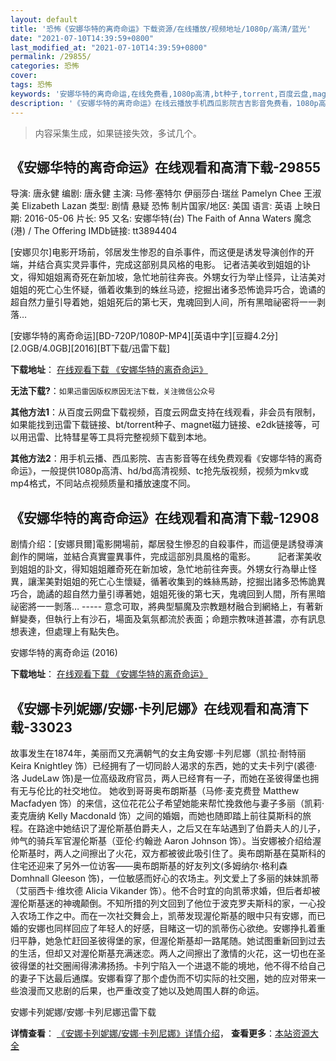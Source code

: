 ```yaml
---
layout: default
title: '恐怖《安娜华特的离奇命运》下载资源/在线播放/视频地址/1080p/高清/蓝光'
date: "2021-07-10T14:39:59+0800"
last_modified_at: "2021-07-10T14:39:59+0800"
permalink: /29855/
categories: 恐怖
cover:
tags: 恐怖
keywords: '安娜华特的离奇命运,在线免费看,1080p高清,bt种子,torrent,百度云盘,magnet,磁力链,迅雷下载资源'
description: '《安娜华特的离奇命运》在线云播放手机西瓜影院吉吉影音免费看，1080p高清bd/hd未删减完整版和tc抢先枪版，mkv/mp4格式，附带bt/torrent种子、magnet/磁力链、百度云盘、网盘资源迅雷下载链接'
---
```


>内容采集生成，如果链接失效，多试几个。


## 《安娜华特的离奇命运》在线观看和高清下载-29855

导演: 唐永健 编剧: 唐永健 主演: 马修·塞特尔 伊丽莎白·瑞丝 Pamelyn Chee 王淑美 Elizabeth Lazan 类型: 剧情 悬疑 恐怖 制片国家/地区: 美国 语言: 英语 上映日期: 2016-05-06 片长: 95 又名: 安娜华特(台) The Faith of Anna Waters 魔念(港) / The Offering IMDb链接: tt3894404

[安娜贝尔]电影开场前，邻居发生惨忍的自杀事件，而这便是诱发导演创作的开端，并结合真实灵异事件，完成这部别具风格的电影。 记者洁美收到姐姐的讣文，得知姐姐离奇死在新加坡，急忙地前往奔丧。外甥女行为举止怪异，让洁美对姐姐的死亡心生怀疑，循着收集到的蛛丝马迹，挖掘出诸多恐怖诡异巧合，诡谲的超自然力量引导着她，姐姐死后的第七天，鬼魂回到人间，所有黑暗祕密将一一剥落…


[安娜华特的离奇命运][BD-720P/1080P-MP4][英语中字][豆瓣4.2分][2.0GB/4.0GB][2016][BT下载/迅雷下载]

**下载地址**： [在线观看下载 《安娜华特的离奇命运》](https://www.btdx8.com/torrent/the_offering_2016.html) 


**无法下载?**：`如果迅雷因版权原因无法下载，关注微信公众号 `

**其他方法1**：从百度云网盘下载视频，百度云网盘支持在线观看，非会员有限制，如果能找到迅雷下载链接、bt/torrent种子、magnet磁力链接、e2dk链接等，可以用迅雷、比特彗星等工具将完整视频下载到本地。

**其他方法2**：用手机云播、西瓜影院、吉吉影音等在线免费观看《安娜华特的离奇命运》，一般提供1080p高清、hd/bd高清视频、tc抢先版视频，视频为mkv或mp4格式，不同站点视频质量和播放速度不同。


## 《安娜华特的离奇命运》在线观看和高清下载-12908

剧情介绍：[安娜貝爾]電影開場前，鄰居發生慘忍的自殺事件，而這便是誘發導演創作的開端，並結合真實靈異事件，完成這部別具風格的電影。  　　記者潔美收到姐姐的訃文，得知姐姐離奇死在新加坡，急忙地前往奔喪。外甥女行為舉止怪異，讓潔美對姐姐的死亡心生懷疑，循著收集到的蛛絲馬跡，挖掘出諸多恐怖詭異巧合，詭譎的超自然力量引導著她，姐姐死後的第七天，鬼魂回到人間，所有黑暗祕密將一一剝落… ----- 意念可取，將典型驅魔及宗教題材融合到網絡上，有著新鮮變奏，但執行上有沙石，場面及氣氛都流於表面；命題宗教味道甚濃，亦有訊息想表達，但處理上有點失色。


安娜华特的离奇命运 (2016)

**下载地址**： [在线观看下载 《安娜华特的离奇命运》](https://www.btbtdy.me/btdy/dy4739.html) 


## 《安娜卡列妮娜/安娜·卡列尼娜》在线观看和高清下载-33023

故事发生在1874年，美丽而又充满朝气的女主角安娜·卡列尼娜（凯拉&middot;耐特丽 Keira Knightley 饰）已经拥有了一切同龄人渴求的东西，她的丈夫卡列宁(裘德·洛 JudeLaw 饰)是一位高级政府官员，两人已经育有一子，而她在圣彼得堡也拥有无与伦比的社交地位。 她收到哥哥奥布朗斯基（马修&middot;麦克费登 Matthew Macfadyen 饰）的来信，这位花花公子希望她能来帮忙挽救他与妻子多丽（凯莉·麦克唐纳 Kelly Macdonald 饰）之间的婚姻，而她也随即踏上前往莫斯科的旅程。在路途中她结识了渥伦斯基伯爵夫人，之后</span>又在车站遇到了伯爵夫人的儿子，帅气的骑兵军官渥伦斯基（亚伦&middot;约翰逊 Aaron Johnson 饰）。当安娜被介绍给渥伦斯基时，两人之间擦出了火花，双方都被彼此吸引住了。</span>奥布朗斯基在莫斯科的住宅还迎来了另外一位访客&mdash;—奥布朗斯基的好友列文(多姆纳尔·格利森 Domhnall Gleeson 饰)，一位敏感而好心的农场主。列文爱上了多丽的妹妹</span>凯蒂（艾丽西卡&middot;维坎德 Alicia Vikander 饰）。他不合时宜的向凯蒂求婚，但后者却被渥伦斯基迷的神魂颠倒。不知所措的列文回到了他位于波克罗夫斯科的家，一心投入农场</span>工作之中。而在一次社交舞会上，凯蒂发现渥伦斯基的眼中只有安娜，而已婚的安娜也同样回应了年轻人的好感，目睹这一切的凯蒂伤心欲绝。</span>安娜挣扎着重归平静，她急忙赶回圣彼得堡的家，但渥伦斯基却一路尾随。她试图重新回到过去的生活，但却又对渥伦斯基充满迷恋。两人之间擦出了激情的火花，这一切也在圣彼得堡的社交圈闹得沸沸扬扬。卡列宁陷入一个进退不能的境地，他不得不给自己的妻子下达最后通牒。安娜看穿了那个虚伪而不切实际的社交圈，她的应对带来一些浪漫而</span>又悲剧的后果，也严重改变了她以及她周围人群的命运。</span>


安娜卡列妮娜/安娜·卡列尼娜迅雷下载

**详情查看**： [《安娜卡列妮娜/安娜·卡列尼娜》详情介绍](/movie/33023/)， **查看更多**：[本站资源大全](/movie/t/all/)

